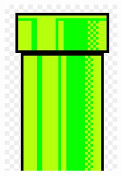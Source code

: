 ![tuberia_mariano](https://github.com/Deploy-peace/Deploy-peace/blob/a843ce9cf8bf651d39bd2f193e0440a355b127fa/tubo2.png)
